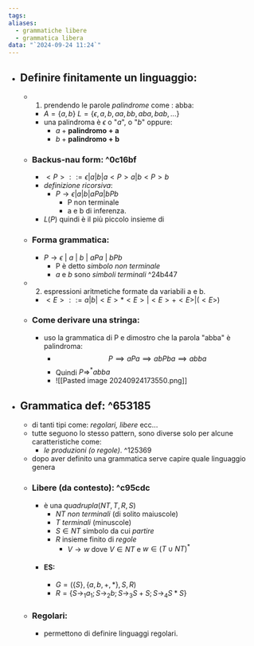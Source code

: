 ```yaml
---
tags: 
aliases:
  - grammatiche libere
  - grammatica libera
data: "`2024-09-24 11:24`"
---
```

- ## Definire finitamente un linguaggio:
	- 1) prendendo le parole _palindrome_ come : abba:
		- $A=\{a,b\}$ $L=\{\epsilon, a,b, aa,bb, aba, bab,...\}$
		- una palindroma è $\epsilon$ o "_a_", o "_b_" oppure:
			- $a+\mathbf{palindromo+ a}$
			- $b+\mathbf{palindromo+ b}$
	- ### Backus-nau form: ^0c16bf
		- $<P>::= \epsilon|a|b|a<P>a| b<P>b$ 
		- _definizione ricorsiva_:
			- $P\to \epsilon|a|b|aPa|bPb$
				- P non terminale 
				- a e b di inferenza.
		- $L(P)$ quindi è il più piccolo insieme di  
	- ### Forma grammatica:
		- $P\to \epsilon\ |\ a\ |\ b\ |\ aPa\ |\ bPb$
			- P è detto _simbolo non terminale_
			- _a_ e _b_ sono _simboli terminali_ ^24b447
	- 2) espressioni aritmetiche formate da variabili a e b.
		- $<E>::= a|b|<E>*<E>|<E>+<E>|(<E>)$
	- ### Come derivare una stringa:
		- uso la grammatica di P e dimostro che la parola "abba" è palindroma:
			- $$P\implies aPa \implies abPba \implies abba$$
			- Quindi $P \Rightarrow^{*} abba$ 
			- ![[Pasted image 20240924173550.png]]
- ## Grammatica def: ^653185
	- di tanti tipi come: _regolari, libere_ ecc...
	- tutte seguono lo stesso pattern, sono diverse solo per alcune caratteristiche come:
		- _le produzioni (o regole)_. ^125369
	- dopo aver definito una grammatica serve capire quale linguaggio genera
	- ### Libere (da contesto): ^c95cdc
		- è una _quadrupla_$(NT, T, R, S)$ 
			- $NT$ _non terminali_ (di solito maiuscole)
			- $T$ _terminali_ (minuscole)
			- $S \in NT$ simbolo da cui _partire_
			- $R$ insieme finito di _regole_
				- $V\to w$ dove $V\in NT$ e $w\in (T\cup NT)^{*}$
		- #### ES:
			- $G=(\{ S\}, \{a,b,+,*\},S,R )$
			- $R=\{S\to_{1}a_{1}; S\to_{2} b; S\to_{3}S+S; S\to_{4}S*S\}$ 
	- ### Regolari:
		- permettono di definire linguaggi regolari. 